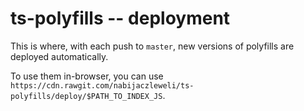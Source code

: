 # ts-polyfills -- deployment
This is where, with each push to `master`, new versions of polyfills are deployed automatically.

To use them in-browser, you can use `https://cdn.rawgit.com/nabijaczleweli/ts-polyfills/deploy/$PATH_TO_INDEX_JS`.
